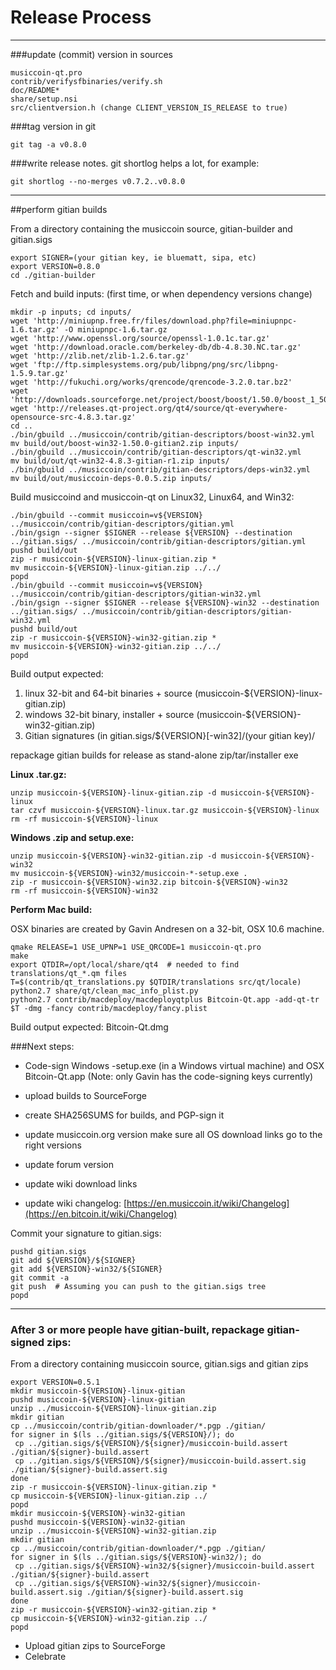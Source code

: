 Release Process
====================

* * *

###update (commit) version in sources


	musiccoin-qt.pro
	contrib/verifysfbinaries/verify.sh
	doc/README*
	share/setup.nsi
	src/clientversion.h (change CLIENT_VERSION_IS_RELEASE to true)

###tag version in git

	git tag -a v0.8.0

###write release notes. git shortlog helps a lot, for example:

	git shortlog --no-merges v0.7.2..v0.8.0

* * *

##perform gitian builds

 From a directory containing the musiccoin source, gitian-builder and gitian.sigs
  
	export SIGNER=(your gitian key, ie bluematt, sipa, etc)
	export VERSION=0.8.0
	cd ./gitian-builder

 Fetch and build inputs: (first time, or when dependency versions change)

	mkdir -p inputs; cd inputs/
	wget 'http://miniupnp.free.fr/files/download.php?file=miniupnpc-1.6.tar.gz' -O miniupnpc-1.6.tar.gz
	wget 'http://www.openssl.org/source/openssl-1.0.1c.tar.gz'
	wget 'http://download.oracle.com/berkeley-db/db-4.8.30.NC.tar.gz'
	wget 'http://zlib.net/zlib-1.2.6.tar.gz'
	wget 'ftp://ftp.simplesystems.org/pub/libpng/png/src/libpng-1.5.9.tar.gz'
	wget 'http://fukuchi.org/works/qrencode/qrencode-3.2.0.tar.bz2'
	wget 'http://downloads.sourceforge.net/project/boost/boost/1.50.0/boost_1_50_0.tar.bz2'
	wget 'http://releases.qt-project.org/qt4/source/qt-everywhere-opensource-src-4.8.3.tar.gz'
	cd ..
	./bin/gbuild ../musiccoin/contrib/gitian-descriptors/boost-win32.yml
	mv build/out/boost-win32-1.50.0-gitian2.zip inputs/
	./bin/gbuild ../musiccoin/contrib/gitian-descriptors/qt-win32.yml
	mv build/out/qt-win32-4.8.3-gitian-r1.zip inputs/
	./bin/gbuild ../musiccoin/contrib/gitian-descriptors/deps-win32.yml
	mv build/out/musiccoin-deps-0.0.5.zip inputs/

 Build musiccoind and musiccoin-qt on Linux32, Linux64, and Win32:
  
	./bin/gbuild --commit musiccoin=v${VERSION} ../musiccoin/contrib/gitian-descriptors/gitian.yml
	./bin/gsign --signer $SIGNER --release ${VERSION} --destination ../gitian.sigs/ ../musiccoin/contrib/gitian-descriptors/gitian.yml
	pushd build/out
	zip -r musiccoin-${VERSION}-linux-gitian.zip *
	mv musiccoin-${VERSION}-linux-gitian.zip ../../
	popd
	./bin/gbuild --commit musiccoin=v${VERSION} ../musiccoin/contrib/gitian-descriptors/gitian-win32.yml
	./bin/gsign --signer $SIGNER --release ${VERSION}-win32 --destination ../gitian.sigs/ ../musiccoin/contrib/gitian-descriptors/gitian-win32.yml
	pushd build/out
	zip -r musiccoin-${VERSION}-win32-gitian.zip *
	mv musiccoin-${VERSION}-win32-gitian.zip ../../
	popd

  Build output expected:

  1. linux 32-bit and 64-bit binaries + source (musiccoin-${VERSION}-linux-gitian.zip)
  2. windows 32-bit binary, installer + source (musiccoin-${VERSION}-win32-gitian.zip)
  3. Gitian signatures (in gitian.sigs/${VERSION}[-win32]/(your gitian key)/

repackage gitian builds for release as stand-alone zip/tar/installer exe

**Linux .tar.gz:**

	unzip musiccoin-${VERSION}-linux-gitian.zip -d musiccoin-${VERSION}-linux
	tar czvf musiccoin-${VERSION}-linux.tar.gz musiccoin-${VERSION}-linux
	rm -rf musiccoin-${VERSION}-linux

**Windows .zip and setup.exe:**

	unzip musiccoin-${VERSION}-win32-gitian.zip -d musiccoin-${VERSION}-win32
	mv musiccoin-${VERSION}-win32/musiccoin-*-setup.exe .
	zip -r musiccoin-${VERSION}-win32.zip bitcoin-${VERSION}-win32
	rm -rf musiccoin-${VERSION}-win32

**Perform Mac build:**

  OSX binaries are created by Gavin Andresen on a 32-bit, OSX 10.6 machine.

	qmake RELEASE=1 USE_UPNP=1 USE_QRCODE=1 musiccoin-qt.pro
	make
	export QTDIR=/opt/local/share/qt4  # needed to find translations/qt_*.qm files
	T=$(contrib/qt_translations.py $QTDIR/translations src/qt/locale)
	python2.7 share/qt/clean_mac_info_plist.py
	python2.7 contrib/macdeploy/macdeployqtplus Bitcoin-Qt.app -add-qt-tr $T -dmg -fancy contrib/macdeploy/fancy.plist

 Build output expected: Bitcoin-Qt.dmg

###Next steps:

* Code-sign Windows -setup.exe (in a Windows virtual machine) and
  OSX Bitcoin-Qt.app (Note: only Gavin has the code-signing keys currently)

* upload builds to SourceForge

* create SHA256SUMS for builds, and PGP-sign it

* update musiccoin.org version
  make sure all OS download links go to the right versions

* update forum version

* update wiki download links

* update wiki changelog: [https://en.musiccoin.it/wiki/Changelog](https://en.bitcoin.it/wiki/Changelog)

Commit your signature to gitian.sigs:

	pushd gitian.sigs
	git add ${VERSION}/${SIGNER}
	git add ${VERSION}-win32/${SIGNER}
	git commit -a
	git push  # Assuming you can push to the gitian.sigs tree
	popd

-------------------------------------------------------------------------

### After 3 or more people have gitian-built, repackage gitian-signed zips:

From a directory containing musiccoin source, gitian.sigs and gitian zips

	export VERSION=0.5.1
	mkdir musiccoin-${VERSION}-linux-gitian
	pushd musiccoin-${VERSION}-linux-gitian
	unzip ../musiccoin-${VERSION}-linux-gitian.zip
	mkdir gitian
	cp ../musiccoin/contrib/gitian-downloader/*.pgp ./gitian/
	for signer in $(ls ../gitian.sigs/${VERSION}/); do
	 cp ../gitian.sigs/${VERSION}/${signer}/musiccoin-build.assert ./gitian/${signer}-build.assert
	 cp ../gitian.sigs/${VERSION}/${signer}/musiccoin-build.assert.sig ./gitian/${signer}-build.assert.sig
	done
	zip -r musiccoin-${VERSION}-linux-gitian.zip *
	cp musiccoin-${VERSION}-linux-gitian.zip ../
	popd
	mkdir musiccoin-${VERSION}-win32-gitian
	pushd musiccoin-${VERSION}-win32-gitian
	unzip ../musiccoin-${VERSION}-win32-gitian.zip
	mkdir gitian
	cp ../musiccoin/contrib/gitian-downloader/*.pgp ./gitian/
	for signer in $(ls ../gitian.sigs/${VERSION}-win32/); do
	 cp ../gitian.sigs/${VERSION}-win32/${signer}/musiccoin-build.assert ./gitian/${signer}-build.assert
	 cp ../gitian.sigs/${VERSION}-win32/${signer}/musiccoin-build.assert.sig ./gitian/${signer}-build.assert.sig
	done
	zip -r musiccoin-${VERSION}-win32-gitian.zip *
	cp musiccoin-${VERSION}-win32-gitian.zip ../
	popd

- Upload gitian zips to SourceForge
- Celebrate 
